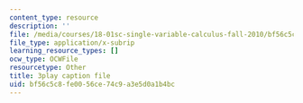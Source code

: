 ```yaml
---
content_type: resource
description: ''
file: /media/courses/18-01sc-single-variable-calculus-fall-2010/bf56c5c8fe0056ce74c9a3e5d0a1b4bc_BSAA0akmPEU.srt
file_type: application/x-subrip
learning_resource_types: []
ocw_type: OCWFile
resourcetype: Other
title: 3play caption file
uid: bf56c5c8-fe00-56ce-74c9-a3e5d0a1b4bc
---
```

